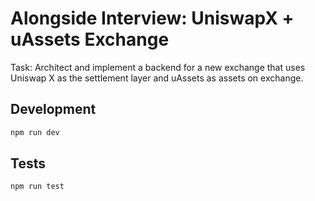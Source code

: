 # Alongside Interview: UniswapX + uAssets Exchange
Task: Architect and implement a backend for a new exchange that uses Uniswap X as the settlement layer and uAssets as assets on exchange. 

## Development
```bash
npm run dev
```
## Tests
```bash
npm run test
```




